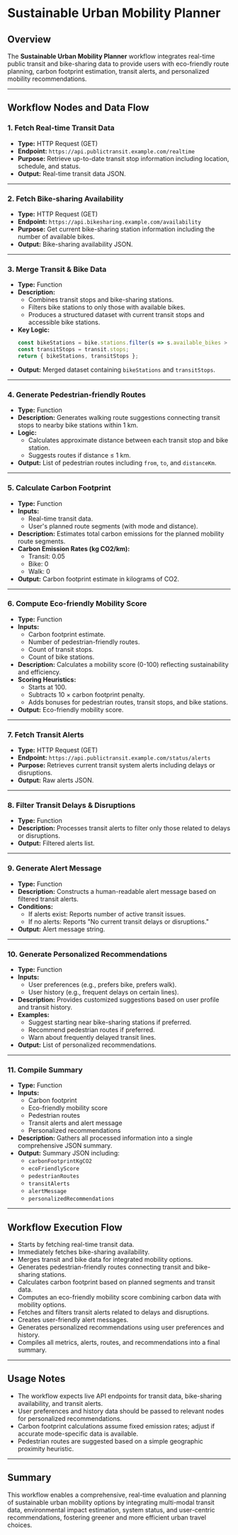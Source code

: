 # Sustainable Urban Mobility Planner

## Overview

The **Sustainable Urban Mobility Planner** workflow integrates real-time public transit and bike-sharing data to provide users with eco-friendly route planning, carbon footprint estimation, transit alerts, and personalized mobility recommendations.

---

## Workflow Nodes and Data Flow

### 1. Fetch Real-time Transit Data
- **Type:** HTTP Request (GET)
- **Endpoint:** `https://api.publictransit.example.com/realtime`
- **Purpose:** Retrieve up-to-date transit stop information including location, schedule, and status.
- **Output:** Real-time transit data JSON.

---

### 2. Fetch Bike-sharing Availability
- **Type:** HTTP Request (GET)
- **Endpoint:** `https://api.bikesharing.example.com/availability`
- **Purpose:** Get current bike-sharing station information including the number of available bikes.
- **Output:** Bike-sharing availability JSON.

---

### 3. Merge Transit & Bike Data
- **Type:** Function
- **Description:** 
  - Combines transit stops and bike-sharing stations.
  - Filters bike stations to only those with available bikes.
  - Produces a structured dataset with current transit stops and accessible bike stations.
- **Key Logic:**
  ```js
  const bikeStations = bike.stations.filter(s => s.available_bikes > 0);
  const transitStops = transit.stops;
  return { bikeStations, transitStops };
  ```
- **Output:** Merged dataset containing `bikeStations` and `transitStops`.

---

### 4. Generate Pedestrian-friendly Routes
- **Type:** Function
- **Description:** Generates walking route suggestions connecting transit stops to nearby bike stations within 1 km.
- **Logic:**
  - Calculates approximate distance between each transit stop and bike station.
  - Suggests routes if distance ≤ 1 km.
- **Output:** List of pedestrian routes including `from`, `to`, and `distanceKm`.

---

### 5. Calculate Carbon Footprint
- **Type:** Function
- **Inputs:**
  - Real-time transit data.
  - User's planned route segments (with mode and distance).
- **Description:** Estimates total carbon emissions for the planned mobility route segments.
- **Carbon Emission Rates (kg CO2/km):**
  - Transit: 0.05
  - Bike: 0
  - Walk: 0
- **Output:** Carbon footprint estimate in kilograms of CO2.

---

### 6. Compute Eco-friendly Mobility Score
- **Type:** Function
- **Inputs:**
  - Carbon footprint estimate.
  - Number of pedestrian-friendly routes.
  - Count of transit stops.
  - Count of bike stations.
- **Description:** Calculates a mobility score (0-100) reflecting sustainability and efficiency.
- **Scoring Heuristics:**
  - Starts at 100.
  - Subtracts 10 × carbon footprint penalty.
  - Adds bonuses for pedestrian routes, transit stops, and bike stations.
- **Output:** Eco-friendly mobility score.

---

### 7. Fetch Transit Alerts
- **Type:** HTTP Request (GET)
- **Endpoint:** `https://api.publictransit.example.com/status/alerts`
- **Purpose:** Retrieves current transit system alerts including delays or disruptions.
- **Output:** Raw alerts JSON.

---

### 8. Filter Transit Delays & Disruptions
- **Type:** Function
- **Description:** Processes transit alerts to filter only those related to delays or disruptions.
- **Output:** Filtered alerts list.

---

### 9. Generate Alert Message
- **Type:** Function
- **Description:** Constructs a human-readable alert message based on filtered transit alerts.
- **Conditions:**
  - If alerts exist: Reports number of active transit issues.
  - If no alerts: Reports "No current transit delays or disruptions."
- **Output:** Alert message string.

---

### 10. Generate Personalized Recommendations
- **Type:** Function
- **Inputs:**
  - User preferences (e.g., prefers bike, prefers walk).
  - User history (e.g., frequent delays on certain lines).
- **Description:** Provides customized suggestions based on user profile and transit history.
- **Examples:**
  - Suggest starting near bike-sharing stations if preferred.
  - Recommend pedestrian routes if preferred.
  - Warn about frequently delayed transit lines.
- **Output:** List of personalized recommendations.

---

### 11. Compile Summary
- **Type:** Function
- **Inputs:**
  - Carbon footprint
  - Eco-friendly mobility score
  - Pedestrian routes
  - Transit alerts and alert message
  - Personalized recommendations
- **Description:** Gathers all processed information into a single comprehensive JSON summary.
- **Output:** Summary JSON including:
  - `carbonFootprintKgCO2`
  - `ecoFriendlyScore`
  - `pedestrianRoutes`
  - `transitAlerts`
  - `alertMessage`
  - `personalizedRecommendations`

---

## Workflow Execution Flow

- Starts by fetching real-time transit data.
- Immediately fetches bike-sharing availability.
- Merges transit and bike data for integrated mobility options.
- Generates pedestrian-friendly routes connecting transit and bike-sharing stations.
- Calculates carbon footprint based on planned segments and transit data.
- Computes an eco-friendly mobility score combining carbon data with mobility options.
- Fetches and filters transit alerts related to delays and disruptions.
- Creates user-friendly alert messages.
- Generates personalized recommendations using user preferences and history.
- Compiles all metrics, alerts, routes, and recommendations into a final summary.

---

## Usage Notes

- The workflow expects live API endpoints for transit data, bike-sharing availability, and transit alerts.
- User preferences and history data should be passed to relevant nodes for personalized recommendations.
- Carbon footprint calculations assume fixed emission rates; adjust if accurate mode-specific data is available.
- Pedestrian routes are suggested based on a simple geographic proximity heuristic.

---

## Summary

This workflow enables a comprehensive, real-time evaluation and planning of sustainable urban mobility options by integrating multi-modal transit data, environmental impact estimation, system status, and user-centric recommendations, fostering greener and more efficient urban travel choices.